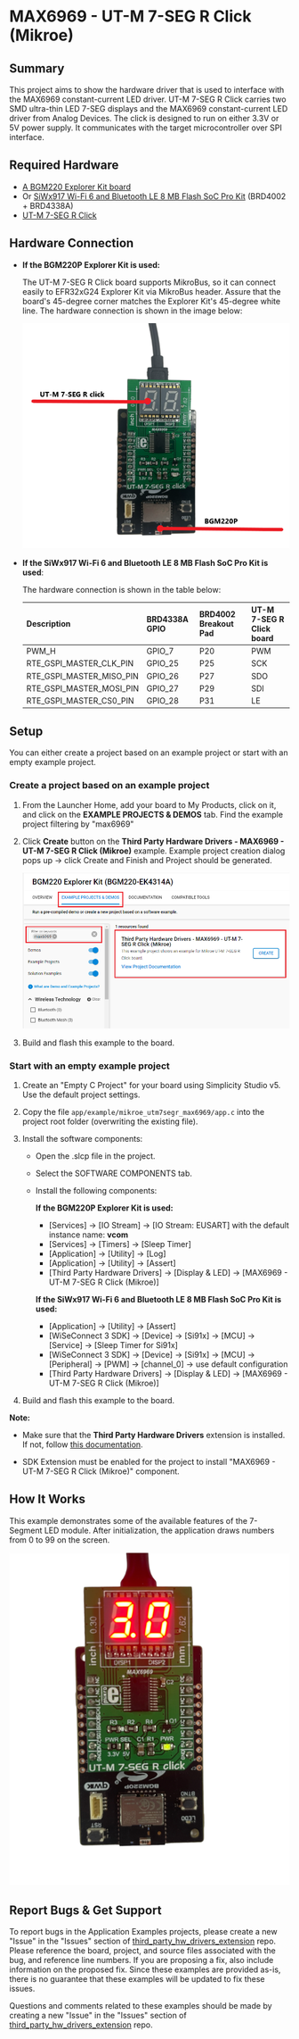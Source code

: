 # MAX6969 - UT-M 7-SEG R Click (Mikroe) #

## Summary ##

This project aims to show the hardware driver that is used to interface with the MAX6969 constant-current LED driver. UT-M 7-SEG R Click carries two SMD ultra-thin LED 7-SEG displays and the MAX6969 constant-current LED driver from Analog Devices. The click is designed to run on either 3.3V or 5V power supply. It communicates with the target microcontroller over SPI interface.

## Required Hardware ##

- [A BGM220 Explorer Kit board](https://www.silabs.com/development-tools/wireless/bluetooth/bgm220-explorer-kit)
- Or [SiWx917 Wi-Fi 6 and Bluetooth LE 8 MB Flash SoC Pro Kit](https://www.silabs.com/development-tools/wireless/wi-fi/siwx917-pk6031a-wifi-6-bluetooth-le-soc-pro-kit) (BRD4002 + BRD4338A)
- [UT-M 7-SEG R Click](https://www.mikroe.com/ut-m-7-seg-r-click)

## Hardware Connection ##

- **If the BGM220P Explorer Kit is used:**

    The UT-M 7-SEG R Click board supports MikroBus, so it can connect easily to EFR32xG24 Explorer Kit via MikroBus header. Assure that the board's 45-degree corner matches the Explorer Kit's 45-degree white line. The hardware connection is shown in the image below:

    ![board](image/hardware_connection.png "Hardware connection")

- **If the SiWx917 Wi-Fi 6 and Bluetooth LE 8 MB Flash SoC Pro Kit is used**:

    The hardware connection is shown in the table below:

    | Description  | BRD4338A GPIO | BRD4002 Breakout Pad | UT-M 7-SEG R Click board   |
    | -------------| ------------- | -------------------- | ---------------------------|
    | PWM_H        | GPIO_7        | P20                  | PWM                        |
    | RTE_GSPI_MASTER_CLK_PIN  | GPIO_25       | P25                  | SCK                 |
    | RTE_GSPI_MASTER_MISO_PIN | GPIO_26       | P27                  | SDO                 |
    | RTE_GSPI_MASTER_MOSI_PIN | GPIO_27       | P29                  | SDI                 |
    | RTE_GSPI_MASTER_CS0_PIN  | GPIO_28       | P31                  | LE                  |

## Setup ##

You can either create a project based on an example project or start with an empty example project.

### Create a project based on an example project ###

1. From the Launcher Home, add your board to My Products, click on it, and click on the **EXAMPLE PROJECTS & DEMOS** tab. Find the example project filtering by "max6969"

2. Click **Create** button on the **Third Party Hardware Drivers - MAX6969 - UT-M 7-SEG R Click (Mikroe)** example. Example project creation dialog pops up -> click Create and Finish and Project should be generated.

    ![Create_example](image/create_example.png)

3. Build and flash this example to the board.

### Start with an empty example project ###

1. Create an "Empty C Project" for your board using Simplicity Studio v5. Use the default project settings.

2. Copy the file `app/example/mikroe_utm7segr_max6969/app.c` into the project root folder (overwriting the existing file).

3. Install the software components:

    - Open the .slcp file in the project.

    - Select the SOFTWARE COMPONENTS tab.

    - Install the following components:

      **If the BGM220P Explorer Kit is used:**

       - [Services] → [IO Stream] → [IO Stream: EUSART] with the default instance name: **vcom**
       - [Services] → [Timers] → [Sleep Timer]
       - [Application] → [Utility] → [Log]
       - [Application] → [Utility] → [Assert]
       - [Third Party Hardware Drivers] → [Display & LED] → [MAX6969 - UT-M 7-SEG R Click (Mikroe)]

      **If the SiWx917 Wi-Fi 6 and Bluetooth LE 8 MB Flash SoC Pro Kit is used:**

       - [Application] → [Utility] → [Assert]
       - [WiSeConnect 3 SDK] → [Device] → [Si91x] → [MCU] → [Service] → [Sleep Timer for Si91x]
       - [WiSeConnect 3 SDK] → [Device] → [Si91x] → [MCU] → [Peripheral] → [PWM] → [channel_0] → use default configuration
       - [Third Party Hardware Drivers] → [Display & LED] → [MAX6969 - UT-M 7-SEG R Click (Mikroe)]

4. Build and flash this example to the board.

**Note:**

- Make sure that the **Third Party Hardware Drivers** extension is installed. If not, follow [this documentation](https://github.com/SiliconLabs/third_party_hw_drivers_extension/blob/master/README.md#how-to-add-to-simplicity-studio-ide).

- SDK Extension must be enabled for the project to install "MAX6969 - UT-M 7-SEG R Click (Mikroe)" component.

## How It Works ##

This example demonstrates some of the available features of the 7-Segment LED module. After initialization, the application draws numbers from 0 to 99 on the screen.

![test](image/image_test.png)

## Report Bugs & Get Support ##

To report bugs in the Application Examples projects, please create a new "Issue" in the "Issues" section of [third_party_hw_drivers_extension](https://github.com/SiliconLabs/third_party_hw_drivers_extension) repo. Please reference the board, project, and source files associated with the bug, and reference line numbers. If you are proposing a fix, also include information on the proposed fix. Since these examples are provided as-is, there is no guarantee that these examples will be updated to fix these issues.

Questions and comments related to these examples should be made by creating a new "Issue" in the "Issues" section of [third_party_hw_drivers_extension](https://github.com/SiliconLabs/third_party_hw_drivers_extension) repo.
